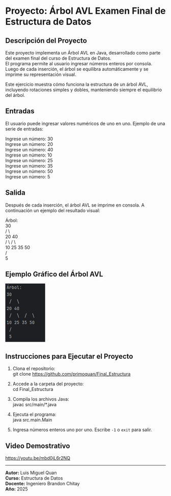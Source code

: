 # Proyecto: Árbol AVL Examen Final de Estructura de Datos

## Descripción del Proyecto

Este proyecto implementa un Árbol AVL en Java, desarrollado como parte del examen final del curso de Estructura de Datos.  
El programa permite al usuario ingresar números enteros por consola. Luego de cada inserción, el árbol se equilibra automáticamente y se imprime su representación visual.

Este ejercicio muestra cómo funciona la estructura de un árbol AVL, incluyendo rotaciones simples y dobles, manteniendo siempre el equilibrio del árbol.

## Entradas

El usuario puede ingresar valores numéricos de uno en uno. Ejemplo de una serie de entradas:

Ingrese un número: 30  
Ingrese un número: 20  
Ingrese un número: 40  
Ingrese un número: 10  
Ingrese un número: 25  
Ingrese un número: 35  
Ingrese un número: 50  
Ingrese un número: 5  


## Salida

Después de cada inserción, el árbol AVL se imprime en consola. A continuación un ejemplo del resultado visual:

Árbol:  
30  
/ \  
20 40  
/ \ / \  
10 25 35 50  
/  
5  

## Ejemplo Gráfico del Árbol AVL

![Árbol AVL Final](images/arbol_avl_ejemplo.png)

## Instrucciones para Ejecutar el Proyecto

1. Clona el repositorio:  
   git clone https://github.com/primoquan/Final_Estructura

2. Accede a la carpeta del proyecto:  
   cd Final_Estructura

3. Compila los archivos Java:  
   javac src/main/*.java

4. Ejecuta el programa:  
   java src.main.Main

5. Ingresa números enteros uno por uno. Escribe `-1` o `exit` para salir.

## Video Demostrativo

https://youtu.be/mbd0jL6r2NQ

---

**Autor:** Luis Miguel Quan  
**Curso:** Estructura de Datos  
**Docente:** Ingeniero Brandon Chitay  
**Año:** 2025
